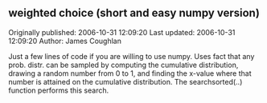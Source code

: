 ## weighted choice (short and easy numpy version)

Originally published: 2006-10-31 12:09:20
Last updated: 2006-10-31 12:09:20
Author: James Coughlan

Just a few lines of code if you are willing to use numpy. Uses fact that any prob. distr. can be sampled by computing the cumulative distribution, drawing a random number from 0 to 1, and finding the x-value where that number is attained on the cumulative distribution. The searchsorted(..) function performs this search.